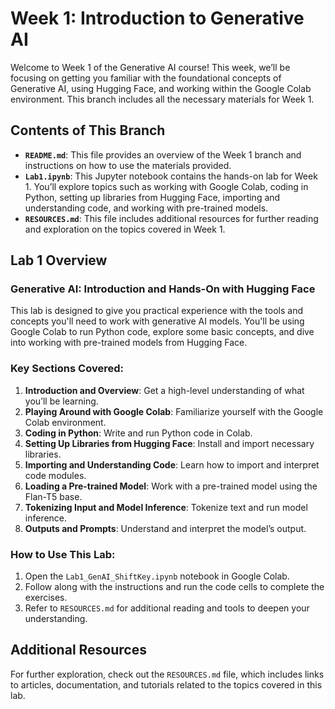 # Week 1: Introduction to Generative AI

Welcome to Week 1 of the Generative AI course! This week, we’ll be focusing on getting you familiar with the foundational concepts of Generative AI, using Hugging Face, and working within the Google Colab environment. This branch includes all the necessary materials for Week 1.

## Contents of This Branch

- **`README.md`**: This file provides an overview of the Week 1 branch and instructions on how to use the materials provided.
- **`Lab1.ipynb`**: This Jupyter notebook contains the hands-on lab for Week 1. You’ll explore topics such as working with Google Colab, coding in Python, setting up libraries from Hugging Face, importing and understanding code, and working with pre-trained models.
- **`RESOURCES.md`**: This file includes additional resources for further reading and exploration on the topics covered in Week 1.

## Lab 1 Overview

### Generative AI: Introduction and Hands-On with Hugging Face

This lab is designed to give you practical experience with the tools and concepts you'll need to work with generative AI models. You'll be using Google Colab to run Python code, explore some basic concepts, and dive into working with pre-trained models from Hugging Face.

### Key Sections Covered:

1. **Introduction and Overview**: Get a high-level understanding of what you’ll be learning.
2. **Playing Around with Google Colab**: Familiarize yourself with the Google Colab environment.
3. **Coding in Python**: Write and run Python code in Colab.
4. **Setting Up Libraries from Hugging Face**: Install and import necessary libraries.
5. **Importing and Understanding Code**: Learn how to import and interpret code modules.
6. **Loading a Pre-trained Model**: Work with a pre-trained model using the Flan-T5 base.
7. **Tokenizing Input and Model Inference**: Tokenize text and run model inference.
8. **Outputs and Prompts**: Understand and interpret the model’s output.

### How to Use This Lab:

1. Open the `Lab1_GenAI_ShiftKey.ipynb` notebook in Google Colab.
2. Follow along with the instructions and run the code cells to complete the exercises.
3. Refer to `RESOURCES.md` for additional reading and tools to deepen your understanding.

## Additional Resources

For further exploration, check out the `RESOURCES.md` file, which includes links to articles, documentation, and tutorials related to the topics covered in this lab.
